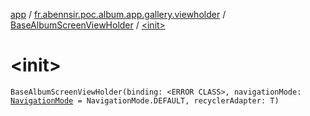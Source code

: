 [app](../../index.md) / [fr.abennsir.poc.album.app.gallery.viewholder](../index.md) / [BaseAlbumScreenViewHolder](index.md) / [&lt;init&gt;](./-init-.md)

# &lt;init&gt;

`BaseAlbumScreenViewHolder(binding: <ERROR CLASS>, navigationMode: `[`NavigationMode`](../../fr.abennsir.poc.album.app.gallery.data/-navigation-mode/index.md)` = NavigationMode.DEFAULT, recyclerAdapter: T)`